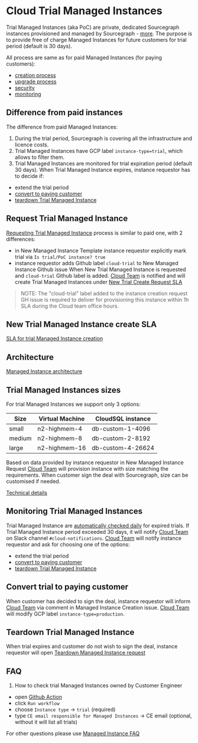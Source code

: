 # Cloud Trial Managed Instances

Trial Managed Instances (aka PoC) are private, dedicated Sourcegraph instances provisioned and managed by Sourcegraph - [more](https://docs.sourcegraph.com/cloud).
The purpose is to provide free of charge Managed Instances for future customers for trial period (default is 30 days).

All process are same as for paid Managed Instances (for paying customers):

- [creation process](./technical-docs/v1.1/mi1-1_creation_process.md)
- [upgrade process](./technical-docs/index.md#release-process)
- [security](./technical-docs/index.md#security)
- [monitoring](./technical-docs/index.md#monitoring-and-alerting)

## Difference from paid instances

The difference from paid Managed Instances:

1. During the trial period, Sourcegraph is covering all the infrastructure and licence costs.
1. Trial Managed Instances have GCP label `instance-type=trial`, which allows to filter them.
1. Trial Managed Instances are monitored for trial expiration period (default 30 days). When Trial Managed Instance expires, instance requestor has to decide if:

- extend the trial period
- [convert to paying customer](#convert-trial-to-paying-customer)
- [teardown Trial Managed Instance](#teardown-trial-managed-instance)

## Request Trial Managed Instance

[Requesting Trial Managed Instance](./index.md#managed-instance-requests) process is similar to paid one, with 2 differences:

- in New Managed Instance Template instance requestor explicitly mark trial via `Is trial/PoC instance? true`
- instance requestor adds Github label `cloud-trial` to New Managed Instance Github issue
  When New Trial Managed Instance is requested and `cloud-trial` Github label is added. [Cloud Team](././cloud/index.md#team) is notified and will create Trial Managed Instances under [New Trial Create Request SLA](#new-trial-managed-instance-create-sla)

> NOTE: The "cloud-trial" label added to the instance creation request GH issue is required to deliver for provisioning this instance within 1h SLA during the Cloud team office hours.

## New Trial Managed Instance create SLA

[SLA for trial Managed Instance creation](./index.md#slas-for-managed-instances)

## Architecture

[Managed Instance architecture](./technical-docs/index.md)

## Trial Managed Instances sizes

For trial Managed Instances we support only 3 options:

| Size   | Virtual Machine | CloudSQL instance |
| ------ | --------------- | ----------------- |
| small  | n2-highmem-4    | db-custom-1-4096  |
| medium | n2-highmem-8    | db-custom-2-8192  |
| large  | n2-highmem-16   | db-custom-4-26624 |

Based on data provided by instance requestor in New Managed Instance Request [Cloud Team](././cloud/index.md#team) will provision instance with size matching the requirements. When customer sign the deal with Sourcegraph, size can be customised if needed.

[Technical details](https://github.com/sourcegraph/deploy-sourcegraph-managed/blob/main/util/cmd/mg_create.go#L67)

## Monitoring Trial Managed Instances

Trial Managed Instance are [automatically checked daily](https://github.com/sourcegraph/deploy-sourcegraph-managed/actions/workflows/trials_expire.yml) for expired trials. If Trial Managed Instance period exceeded 30 days, it will notify [Cloud Team](././cloud/index.md#team) on Slack channel `#cloud-notifications`. [Cloud Team](././cloud/index.md#team) will notify instance requestor and ask for choosing one of the options:

- extend the trial period
- [convert to paying customer](#convert-trial-to-paying-customer)
- [teardown Trial Managed Instance](#teardown-trial-managed-instance)

## Convert trial to paying customer

When customer has decided to sign the deal, instance requestor will inform [Cloud Team](././cloud/index.md#team) via comment in Managed Instance Creation issue. [Cloud Team](././cloud/index.md#team) will modify GCP label `instance-type=production`.

## Teardown Trial Managed Instance

When trial expires and customer do not wish to sign the deal, instance requestor will open [Teardown Managed Instance request](./index.md#managed-instance-requests)

## FAQ

1. How to check trial Managed Instances owned by Customer Engineer

- open [Github Action](https://github.com/sourcegraph/deploy-sourcegraph-managed/actions/workflows/mi_info.yml)
- click `Run workflow`
- choose `Instance type` -> `trial` (required)
- type `CE email responsible for Managed Instances` -> CE email (optional, without it will list all trials)

For other questions please use [Managed Instance FAQ](./index.md#faq)
